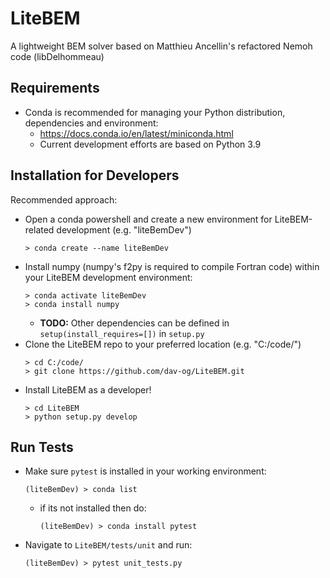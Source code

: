 # LiteBEM
A lightweight BEM solver based on Matthieu Ancellin's refactored Nemoh code (libDelhommeau)

## Requirements
  - Conda is recommended for managing your Python distribution, dependencies and environment:
    - https://docs.conda.io/en/latest/miniconda.html 
    - Current development efforts are based on Python 3.9

## Installation for Developers
Recommended approach:

- Open a conda powershell and create a new environment for LiteBEM-related development (e.g. "liteBemDev")
  ```shell
  > conda create --name liteBemDev
  ```
- Install numpy (numpy's f2py is required to compile Fortran code) within your LiteBEM development environment:
  ```shell
  > conda activate liteBemDev
  > conda install numpy
  ```
  - **TODO:** Other dependencies can be defined in `setup(install_requires=[])` in `setup.py`
- Clone the LiteBEM repo to your preferred location (e.g. "C:/code/")
  ```shell
  > cd C:/code/
  > git clone https://github.com/dav-og/LiteBEM.git
  ```
- Install LiteBEM as a developer!
  ```shell
  > cd LiteBEM
  > python setup.py develop
  ```

## Run Tests

- Make sure `pytest` is installed in your working environment:
  ```shell
  (liteBemDev) > conda list
  ```
  - if its not installed then do:
    ```shell
    (liteBemDev) > conda install pytest
    ```

- Navigate to `LiteBEM/tests/unit` and run:
  ```shell
  (liteBemDev) > pytest unit_tests.py
  ```
